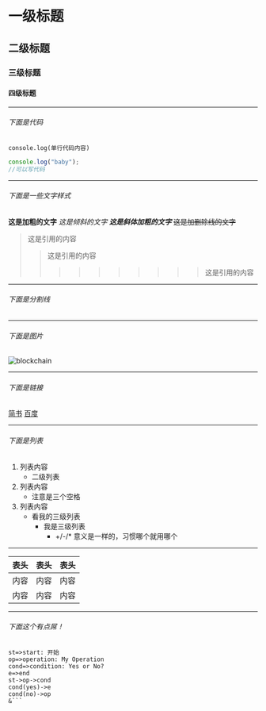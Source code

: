 # 一级标题

## 二级标题

### 三级标题

#### 四级标题

---

###### 下面是代码

`console.log(单行代码内容)`

```js
console.log("baby");
//可以写代码
```

---

###### 下面是一些文字样式

**这是加粗的文字**
_这是倾斜的文字_
**_这是斜体加粗的文字_**
~~这是加删除线的文字~~

> 这是引用的内容
>
> > 这是引用的内容
> >
> > > > > > > > > > 这是引用的内容

---

###### 下面是分割线

---

###### 下面是图片

![blockchain](https://ss0.bdstatic.com/70cFvHSh_Q1YnxGkpoWK1HF6hhy/it/u=702257389,1274025419&fm=27&gp=0.jpg "区块链")

---

###### 下面是链接

[简书](http://jianshu.com)
[百度](http://baidu.com)

---

###### 下面是列表

1. 列表内容
   - 二级列表
2. 列表内容
   - 注意是三个空格
3. 列表内容
   - 看我的三级列表
     - 我是三级列表
       - +/-/\* 意义是一样的，习惯哪个就用哪个

---

| 表头 | 表头 | 表头 |
| ---- | :--: | ---: |
| 内容 | 内容 | 内容 |
| 内容 | 内容 | 内容 |

---

###### 下面这个有点屌！

````flow
st=>start: 开始
op=>operation: My Operation
cond=>condition: Yes or No?
e=>end
st->op->cond
cond(yes)->e
cond(no)->op
&```
````
